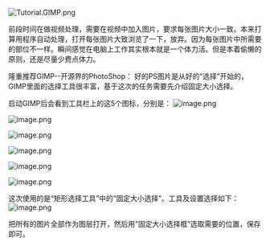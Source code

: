 ![Tutorial.GIMP.png](https://res.cloudinary.com/hpiynhbhq/image/upload/v1511486986/feaponrcwwtwu0vmiizt.png)

前段时间在做视频处理，需要在视频中加入图片，要求每张图片大小一致。本来打算用程序自动处理，打开每张图片大致浏览了一下，放弃。因为每张图片中所需要的部位不一样。瞬间感觉在电脑上工作其实根本就是一个体力活。但是本着偷懒的原则，还是尽量少费点体力。

隆重推荐GIMP--开源界的PhotoShop：
好的PS图片是从好的“选择”开始的，GIMP里面的选择工具很丰富，基于这次的任务需要先介绍固定大小选择。

启动GIMP后会看到工具栏上的这5个图标，分别是：
![image.png](https://res.cloudinary.com/hpiynhbhq/image/upload/v1511492365/xdo4myzu94rh86vxkvgm.png)

![image.png](https://res.cloudinary.com/hpiynhbhq/image/upload/v1511492395/b1dcfj11s1gn0ygdngpj.png)

![image.png](https://res.cloudinary.com/hpiynhbhq/image/upload/v1511492426/mefasqmnofkggryo6eqd.png)

![image.png](https://res.cloudinary.com/hpiynhbhq/image/upload/v1511491422/ofhwydom744oykxtzo7i.png)

![image.png](https://res.cloudinary.com/hpiynhbhq/image/upload/v1511491528/nigmhm8qzkxqk91xfr1h.png)

![image.png](https://res.cloudinary.com/hpiynhbhq/image/upload/v1511491604/u0janugh0tdbga5swwm7.png)

这次使用的是“矩形选择工具”中的“固定大小选择”。工具及设置选择如下：
![image.png](https://res.cloudinary.com/hpiynhbhq/image/upload/v1511492812/b1lfgff1eanpwki9iek5.png)

把所有的图片全部作为图层打开，然后用“固定大小选择框”选取需要的位置，保存即可。